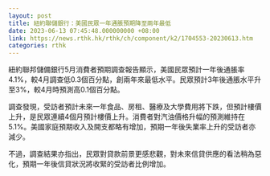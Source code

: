 ```yaml
---
layout: post
title: 紐約聯儲銀行：美國民眾一年通脹預期降至兩年最低
date: 2023-06-13 07:45:48.000000000 +08:00
link: https://news.rthk.hk/rthk/ch/component/k2/1704553-20230613.htm
categories: rthk
---
```


紐約聯邦儲備銀行5月消費者預期調查報告顯示，美國民眾預計一年後通脹率4.1%，較4月調查低0.3個百分點，創兩年來最低水平。民眾預計3年後通脹水平升至3%，較4月時預測高0.1個百分點。

調查發現，受訪者預計未來一年食品、房租、醫療及大學費用將下跌，但預計樓價上升，是民眾連續4個月預計樓價上升。消費者對汽油價格升幅的預測維持在5.1%。美國家庭預期收入及開支都略有增加，預期一年後失業率上升的受訪者亦減少。

不過，調查結果亦指出，民眾對貸款前景更感悲觀，對未來信貸供應的看法稍為惡化，預期一年後信貸狀況將收緊的受訪者比例增加。
